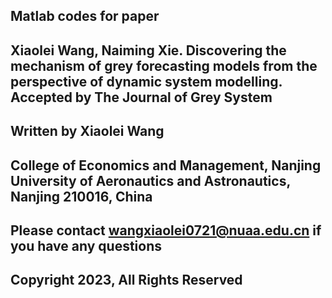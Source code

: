 ## Matlab codes for paper

## Xiaolei Wang, Naiming Xie. Discovering the mechanism of grey forecasting models from the perspective of dynamic system modelling. Accepted by The Journal of Grey System
## Written by Xiaolei Wang

## College of Economics and Management, Nanjing University of Aeronautics and Astronautics, Nanjing 210016, China

## Please contact wangxiaolei0721@nuaa.edu.cn if you have any questions

## Copyright 2023, All Rights Reserved
